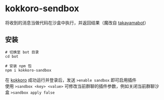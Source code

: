 # kokkoro-sendbox

将收到的消息当做代码在沙盒中执行，并返回结果（魔改自 [takayamabot](https://github.com/takayama-lily/takayamabot)）

## 安装

``` shell
# 切换至 bot 目录
cd bot

# 安装 npm 包
npm i kokkoro-sandbox
```

在 [kokkoro](https://github.com/kokkorojs/kokkoro) 成功运行并登录后，发送 `>enable sandbox` 即可启用插件  
使用 `>sandbox <key> <value>` 可修改当前群聊的插件参数，例如关闭当前群聊沙盒 `>sandbox apply false`
